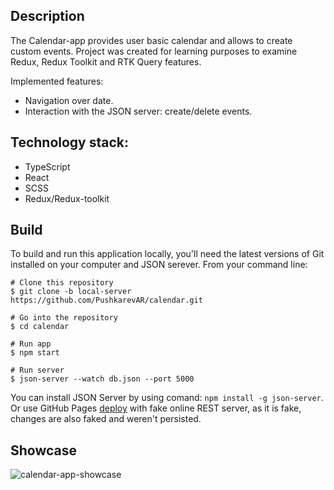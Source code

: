 ## Description
The Calendar-app provides user basic calendar and allows to create custom events.
Project was created for learning purposes to examine Redux, Redux Toolkit and RTK Query features.

Implemented features:
- Navigation over date.
- Interaction with the JSON server: create/delete events.

## Technology stack:
- TypeScript
- React
- SCSS
- Redux/Redux-toolkit


## Build
To build and run this application locally, you'll need the latest versions of Git installed on your computer and JSON serever.
From your command line:
```
# Clone this repository
$ git clone -b local-server https://github.com/PushkarevAR/calendar.git

# Go into the repository
$ cd calendar

# Run app
$ npm start

# Run server
$ json-server --watch db.json --port 5000
```
You can install JSON Server by using comand: `npm install -g json-server`.
Or use GitHub Pages [deploy](https://pushkarevar.github.io/calendar/) with fake online REST server, as it is fake, changes are also faked and weren't persisted.

## Showcase
<img src="https://user-images.githubusercontent.com/85485508/193556895-cc7014fc-e98b-4609-b293-01aae57c3a27.png" alt="calendar-app-showcase"/>
